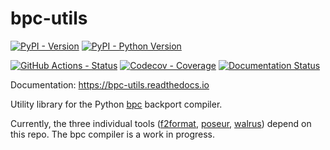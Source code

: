 # bpc-utils

[![PyPI - Version](https://img.shields.io/pypi/v/bpc-utils.svg)](https://pypi.org/project/bpc-utils)
[![PyPI - Python Version](https://img.shields.io/pypi/pyversions/bpc-utils.svg)](https://pypi.org/project/bpc-utils)

[![GitHub Actions - Status](https://github.com/pybpc/bpc-utils/workflows/Build/badge.svg)](https://github.com/pybpc/bpc-utils/actions?query=workflow%3ABuild)
[![Codecov - Coverage](https://codecov.io/gh/pybpc/bpc-utils/branch/main/graph/badge.svg)](https://codecov.io/gh/pybpc/bpc-utils)
[![Documentation Status](https://readthedocs.org/projects/bpc-utils/badge/?version=latest)](https://bpc-utils.readthedocs.io/en/latest/)

Documentation: https://bpc-utils.readthedocs.io

Utility library for the Python [bpc](https://github.com/pybpc/bpc) backport compiler.

Currently, the three individual tools ([f2format](https://github.com/pybpc/f2format), [poseur](https://github.com/pybpc/poseur), [walrus](https://github.com/pybpc/walrus)) depend on this repo. The bpc compiler is a work in progress.

